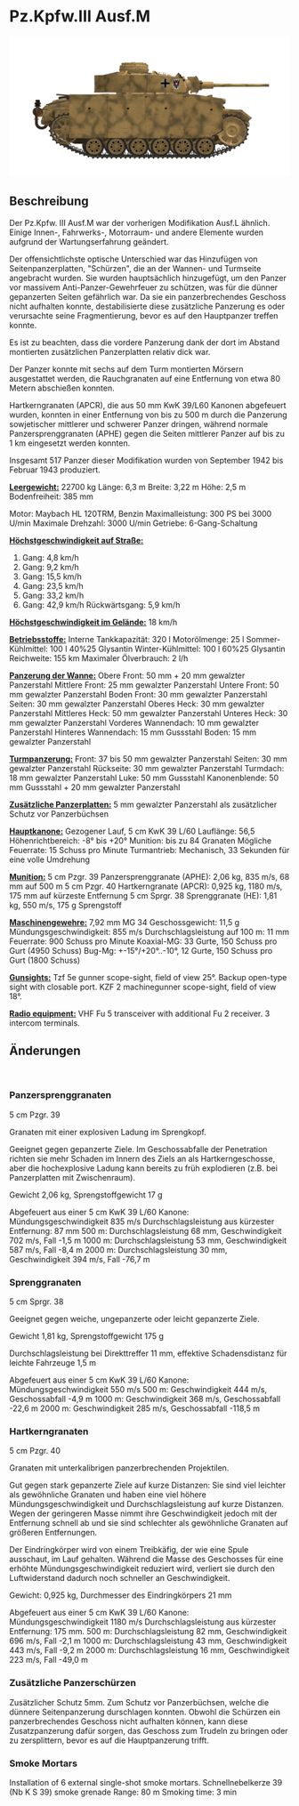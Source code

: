 # Pz.Kpfw.III Ausf.M

![_pziii-m](../images/_pziii-m.png)

## Beschreibung

Der Pz.Kpfw. III Ausf.M war der vorherigen Modifikation Ausf.L ähnlich. Einige Innen-, Fahrwerks-, Motorraum- und andere Elemente wurden aufgrund der Wartungserfahrung geändert.

Der offensichtlichste optische Unterschied war das Hinzufügen von Seitenpanzerplatten, "Schürzen", die an der Wannen- und Turmseite angebracht wurden. Sie wurden hauptsächlich hinzugefügt, um den Panzer vor massivem Anti-Panzer-Gewehrfeuer zu schützen, was für die dünner gepanzerten Seiten gefährlich war. Da sie ein panzerbrechendes Geschoss nicht aufhalten konnte, destabilisierte diese zusätzliche Panzerung es oder verursachte seine Fragmentierung, bevor es auf den Hauptpanzer treffen konnte.

Es ist zu beachten, dass die vordere Panzerung dank der dort im Abstand montierten zusätzlichen Panzerplatten relativ dick war.

Der Panzer konnte mit sechs auf dem Turm montierten Mörsern ausgestattet werden, die Rauchgranaten auf eine Entfernung von etwa 80 Metern abschießen konnten.

Hartkerngranaten (APCR), die aus 50 mm KwK 39/L60 Kanonen abgefeuert wurden, konnten in einer Entfernung von bis zu 500 m durch die Panzerung sowjetischer mittlerer und schwerer Panzer dringen, während normale Panzersprenggranaten (APHE) gegen die Seiten mittlerer Panzer auf bis zu 1 km eingesetzt werden konnten.

Insgesamt 517 Panzer dieser Modifikation wurden von September 1942 bis Februar 1943 produziert.

<b><u>Leergewicht:</u></b> 22700 kg
Länge: 6,3 m
Breite: 3,22 m
Höhe: 2,5 m
Bodenfreiheit: 385 mm

Motor: Maybach HL 120TRM, Benzin
Maximalleistung: 300 PS bei 3000 U/min
Maximale Drehzahl: 3000 U/min
Getriebe: 6-Gang-Schaltung

<b><u>Höchstgeschwindigkeit auf Straße:</u></b>
1. Gang: 4,8 km/h
2. Gang: 9,2 km/h
3. Gang: 15,5 km/h
4. Gang: 23,5 km/h
5. Gang: 33,2 km/h
6. Gang: 42,9 km/h
Rückwärtsgang: 5,9 km/h

<b><u>Höchstgeschwindigkeit im Gelände:</u></b> 18 km/h

<b><u>Betriebsstoffe:</u></b>
Interne Tankkapazität: 320 l
Motorölmenge: 25 l
Sommer-Kühlmittel: 100 l 40%25 Glysantin
Winter-Kühlmittel: 100 l 60%25 Glysantin
Reichweite: 155 km
Maximaler Ölverbrauch: 2 l/h

<b><u>Panzerung der Wanne:</u></b>
Obere Front: 50 mm + 20 mm gewalzter Panzerstahl
Mittlere Front: 25 mm gewalzter Panzerstahl
Untere Front: 50 mm gewalzter Panzerstahl
Boden Front: 30 mm gewalzter Panzerstahl
Seiten: 30 mm gewalzter Panzerstahl
Oberes Heck: 30 mm gewalzter Panzerstahl
Mittleres Heck: 50 mm gewalzter Panzerstahl
Unteres Heck: 30 mm gewalzter Panzerstahl
Vorderes Wannendach: 10 mm gewalzter Panzerstahl
Hinteres Wannendach: 15 mm Gussstahl
Boden: 15 mm gewalzter Panzerstahl

<b><u>Turmpanzerung:</u></b>
Front: 37 bis 50 mm gewalzter Panzerstahl
Seiten: 30 mm gewalzter Panzerstahl
Rückseite: 30 mm gewalzter Panzerstahl
Turmdach: 18 mm gewalzter Panzerstahl
Luke: 50 mm Gussstahl
Kanonenblende: 50 mm Gussstahl + 20 mm gewalzter Panzerstahl

<b><u>Zusätzliche Panzerplatten:</u></b>
5 mm gewalzter Panzerstahl als zusätzlicher Schutz vor Panzerbüchsen

<b><u>Hauptkanone:</u></b> Gezogener Lauf, 5 cm KwK 39 L/60
Lauflänge: 56,5
Höhenrichtbereich: -8° bis +20°
Munition: bis zu 84 Granaten
Mögliche Feuerrate: 15 Schuss pro Minute
Turmantrieb: Mechanisch, 33 Sekunden für eine volle Umdrehung

<b><u>Munition:</u></b>
5 cm Pzgr. 39 Panzersprenggranate (APHE): 2,06 kg, 835 m/s, 68 mm auf 500 m
5 cm Pzgr. 40 Hartkerngranate (APCR): 0,925 kg, 1180 m/s, 175 mm auf kürzeste Entfernung
5 cm Sprgr. 38 Sprenggranate (HE): 1,81 kg, 550 m/s, 175 g Sprengstoff

<b><u>Maschinengewehre:</u></b> 7,92 mm MG 34
Geschossgewicht: 11,5 g
Mündungsgeschwindigkeit: 855 m/s
Durchschlagsleistung auf 100 m: 11 mm
Feuerrate: 900 Schuss pro Minute
Koaxial-MG: 33 Gurte, 150 Schuss pro Gurt (4950 Schuss)
Bug-Mg: +-15°/+20°..-10°, 12 Gurte, 150 Schuss pro Gurt (1800 Schuss)

<b><u>Gunsights:</u></b>
Tzf 5e gunner scope-sight, field of view 25°.
Backup open-type sight with closable port.
KZF 2 machinegunner scope-sight, field of view 18°.

<b><u>Radio equipment:</u></b>
VHF Fu 5 transceiver with additional Fu 2 receiver.
3 intercom terminals.


## Änderungen
﻿

### Panzersprenggranaten

5 cm Pzgr. 39

Granaten mit einer explosiven Ladung im Sprengkopf.

Geeignet gegen gepanzerte Ziele. Im Geschossabfalle der Penetration richten sie mehr Schaden im Innern des Ziels an als Hartkerngeschosse, aber die hochexplosive Ladung kann bereits zu früh explodieren (z.B. bei Panzerplatten mit Zwischenraum).

Gewicht 2,06 kg, Sprengstoffgewicht 17 g

Abgefeuert aus einer 5 cm KwK 39 L/60 Kanone:
Mündungsgeschwindigkeit 835 m/s
Durchschlagsleistung aus kürzester Entfernung: 87 mm
500 m: Durchschlagsleistung 68 mm, Geschwindigkeit 702 m/s, Fall -1,5 m
1000 m: Durchschlagsleistung 53 mm, Geschwindigkeit 587 m/s, Fall -8,4 m
2000 m: Durchschlagsleistung 30 mm, Geschwindigkeit 394 m/s, Fall -76,7 m﻿

### Sprenggranaten

5 cm Sprgr. 38

Geeignet gegen weiche, ungepanzerte oder leicht gepanzerte Ziele.

Gewicht 1,81 kg, Sprengstoffgewicht 175 g

Durchschlagsleistung bei Direkttreffer 11 mm, effektive Schadensdistanz für leichte Fahrzeuge 1,5 m

Abgefeuert aus einer 5 cm KwK 39 L/60 Kanone:
Mündungsgeschwindigkeit 550 m/s
500 m: Geschwindigkeit 444 m/s, Geschossabfall -4,9 m
1000 m: Geschwindigkeit 368 m/s, Geschossabfall -22,6 m
2000 m: Geschwindigkeit 285 m/s, Geschossabfall -118,5 m﻿

### Hartkerngranaten

5 cm Pzgr. 40

Granaten mit unterkalibrigen panzerbrechenden Projektilen.

Gut gegen stark gepanzerte Ziele auf kurze Distanzen: Sie sind viel leichter als gewöhnliche Granaten und haben eine viel höhere Mündungsgeschwindigkeit und Durchschlagsleistung auf kurze Distanzen. Wegen der geringeren Masse nimmt ihre Geschwindigkeit jedoch mit der Entfernung schnell ab und sie sind schlechter als gewöhnliche Granaten auf größeren Entfernungen.

Der Eindringkörper wird von einem Treibkäfig, der wie eine Spule ausschaut, im Lauf gehalten. Während die Masse des Geschosses für eine erhöhte Mündungsgeschwindigkeit reduziert wird, verliert sie durch den Luftwiderstand dadurch noch schneller an Geschwindigkeit.

Gewicht: 0,925 kg, Durchmesser des Eindringkörpers 21 mm

Abgefeuert aus einer 5 cm KwK 39 L/60 Kanone:
Mündungsgeschwindigkeit 1180 m/s
Durchschlagsleistung aus kürzester Entfernung: 175 mm.
500 m: Durchschlagsleistung 82 mm, Geschwindigkeit 696 m/s, Fall -2,1 m
1000 m: Durchschlagsleistung 43 mm, Geschwindigkeit 443 m/s, Fall -9,2 m
2000 m: Durchschlagsleistung 16 mm, Geschwindigkeit 223 m/s, Fall -49,0 m﻿

### Zusätzliche Panzerschürzen

Zusätzlicher Schutz 5mm. Zum Schutz vor Panzerbüchsen, welche die dünnere Seitenpanzerung durschlagen konnten. Obwohl die Schürzen ein panzerbrechendes Geschoss nicht aufhalten können, kann diese Zusatzpanzerung dafür sorgen, das Geschoss zum Trudeln zu bringen oder zu zersplittern, bevor es auf die Hauptpanzerung trifft.﻿

### Smoke Mortars

Installation of 6 external single-shot smoke mortars.
Schnellnebelkerze 39 (Nb K S 39) smoke grenade
Range: 80 m
Smoking time: 3 min